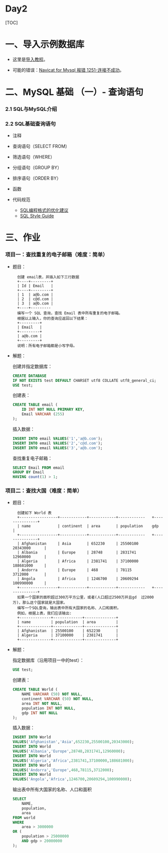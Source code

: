 # Day2

[TOC]

# 一、导入示例数据库

- 这里是[导入教程](https://www.yiibai.com/mysql/how-to-load-sample-database-into-mysql-database-server.html)。

- 可能的错误：[Navicat for Mysql 报错 1251-连接不成功](https://blog.csdn.net/wshxhghsjjsn/article/details/80459542)。

# 二、MySQL 基础 （一）- 查询语句

### 2.1 SQL与MySQL介绍

### 2.2 SQL基础查询语句

- 注释



- 查询语句（SELECT FROM）



- 筛选语句（WHERE）



- 分组语句（GROUP BY）



- 排序语句（ORDER BY）



- 函数



- 代码规范
    - [SQL编程格式的优化建议](https://zhuanlan.zhihu.com/p/27466166)
    - [SQL Style Guide](https://www.sqlstyle.guide/)

# 三、作业

### 项目一：查找重复的电子邮箱（难度：简单）

- 题目：

        创建 email表，并插入如下三行数据
        +----+---------+
        | Id | Email   |
        +----+---------+
        | 1  | a@b.com |
        | 2  | c@d.com |
        | 3  | a@b.com |
        +----+---------
        编写一个 SQL 查询，查找 Email 表中所有重复的电子邮箱。
        根据以上输入，你的查询应返回以下结果：
        +---------+
        | Email   |
        +---------+
        | a@b.com |
        +---------+
        说明：所有电子邮箱都是小写字母。

- 解题：

    创建并指定数据库：
    
    ```sql
    CREATE DATABASE
    IF NOT EXISTS test DEFAULT CHARSET utf8 COLLATE utf8_general_ci;
    USE test;
    ```

    创建表：

    ```sql
    CREATE TABLE email (
        ID INT NOT NULL PRIMARY KEY,
        Email VARCHAR (255)
    );
    ```

    插入数据：

    ```sql
    INSERT INTO email VALUES('1','a@b.com');
    INSERT INTO email VALUES('2','c@d.com');
    INSERT INTO email VALUES('3','a@b.com');
    ```

    查找重复电子邮箱：

    ```sql
    SELECT Email FROM email
    GROUP BY Email
    HAVING count(1) > 1;
    ```

### 项目二：查找大国（难度：简单）

- 题目：

        创建如下 World 表
        +-----------------+------------+------------+------------   +---------------+
        | name            | continent  | area       | population    gdp           |
        +-----------------+------------+------------+------------   +---------------+
        | Afghanistan     | Asia       | 652230     | 25500100      20343000      |
        | Albania         | Europe     | 28748      | 2831741       12960000      |
        | Algeria         | Africa     | 2381741    | 37100000      188681000     |
        | Andorra         | Europe     | 468        | 78115         3712000       |
        | Angola          | Africa     | 1246700    | 20609294      100990000     |
        +-----------------+------------+------------+------------   +---------------+
        如果一个国家的面积超过300万平方公里，或者(人口超过2500万并且gd  过2000万)，那么这个国家就是大国家。
        编写一个SQL查询，输出表中所有大国家的名称、人口和面积。
        例如，根据上表，我们应该输出:
        +--------------+-------------+--------------+
        | name         | population  | area         |
        +--------------+-------------+--------------+
        | Afghanistan  | 25500100    | 652230       |
        | Algeria      | 37100000    | 2381741      |
        +--------------+-------------+--------------+

- 解题：

    指定数据库（沿用项目一中的test）：

    ```sql
    USE test;
    ```

    创建表：

    ```sql
    CREATE TABLE World (
        NAME VARCHAR (50) NOT NULL,
        continent VARCHAR (50) NOT NULL,
        area INT NOT NULL,
        population INT NOT NULL,
        gdp INT NOT NULL
    );
    ```

    插入数据：

    ```sql
    INSERT INTO World
    VALUES('Afghanistan','Asia',652230,25500100,20343000);
    INSERT INTO World 
    VALUES('Albania','Europe',28748,2831741,12960000);
    INSERT INTO World 
    VALUES('Algeria','Africa',2381741,37100000,188681000);
    INSERT INTO World
    VALUES('Andorra','Europe',468,78115,3712000);
    INSERT INTO World
    VALUES('Angola','Africa',1246700,20609294,100990000);
    ```

    输出表中所有大国家的名称、人口和面积

    ```sql
    SELECT
    	NAME,
	    population,
	    area
    FROM world
    WHERE
        area > 3000000
    OR (
        population > 25000000
        AND gdp > 20000000
    );
    ```
